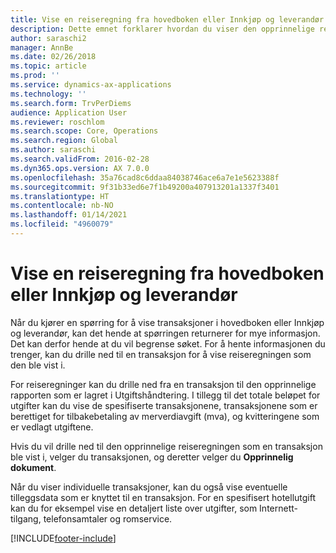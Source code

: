 ```yaml
---
title: Vise en reiseregning fra hovedboken eller Innkjøp og leverandør
description: Dette emnet forklarer hvordan du viser den opprinnelige reiseregningen som en transaksjon ble vist i.
author: saraschi2
manager: AnnBe
ms.date: 02/26/2018
ms.topic: article
ms.prod: ''
ms.service: dynamics-ax-applications
ms.technology: ''
ms.search.form: TrvPerDiems
audience: Application User
ms.reviewer: roschlom
ms.search.scope: Core, Operations
ms.search.region: Global
ms.author: saraschi
ms.search.validFrom: 2016-02-28
ms.dyn365.ops.version: AX 7.0.0
ms.openlocfilehash: 35a76cad8c6ddaa84038746ace6a7e1e5623388f
ms.sourcegitcommit: 9f31b33ed6e7f1b49200a407913201a1337f3401
ms.translationtype: HT
ms.contentlocale: nb-NO
ms.lasthandoff: 01/14/2021
ms.locfileid: "4960079"
---
```

# <a name="view-an-expense-report-from-general-ledger-or-procurement-and-sourcing"></a>Vise en reiseregning fra hovedboken eller Innkjøp og leverandør

Når du kjører en spørring for å vise transaksjoner i hovedboken eller Innkjøp og leverandør, kan det hende at spørringen returnerer for mye informasjon. Det kan derfor hende at du vil begrense søket. For å hente informasjonen du trenger, kan du drille ned til en transaksjon for å vise reiseregningen som den ble vist i.

For reiseregninger kan du drille ned fra en transaksjon til den opprinnelige rapporten som er lagret i Utgiftshåndtering. I tillegg til det totale beløpet for utgifter kan du vise de spesifiserte transaksjonene, transaksjonene som er berettiget for tilbakebetaling av merverdiavgift (mva), og kvitteringene som er vedlagt utgiftene.

Hvis du vil drille ned til den opprinnelige reiseregningen som en transaksjon ble vist i, velger du transaksjonen, og deretter velger du **Opprinnelig dokument**.

Når du viser individuelle transaksjoner, kan du også vise eventuelle tilleggsdata som er knyttet til en transaksjon. For en spesifisert hotellutgift kan du for eksempel vise en detaljert liste over utgifter, som Internett-tilgang, telefonsamtaler og romservice.


[!INCLUDE[footer-include](../includes/footer-banner.md)]